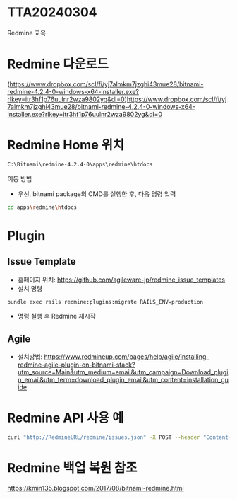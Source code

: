 # TTA20240304
Redmine 교육

# Redmine 다운로드
(https://www.dropbox.com/scl/fi/yj7almkm7jzghi43mue28/bitnami-redmine-4.2.4-0-windows-x64-installer.exe?rlkey=itr3hf1p76uulnr2wza9802yg&dl=0)https://www.dropbox.com/scl/fi/yj7almkm7jzghi43mue28/bitnami-redmine-4.2.4-0-windows-x64-installer.exe?rlkey=itr3hf1p76uulnr2wza9802yg&dl=0

# Redmine Home 위치
```sh
C:\Bitnami\redmine-4.2.4-0\apps\redmine\htdocs
```

이동 방법
- 우선, bitnami package의 CMD를 실행한 후, 다음 명령 입력
```sh
cd apps\redmine\htdocs
```

# Plugin
## Issue Template
- 홈페이지 위치: https://github.com/agileware-jp/redmine_issue_templates
- 설치 명령
```sh
bundle exec rails redmine:plugins:migrate RAILS_ENV=production
```
- 명령 실행 후 Redmine 재시작

## Agile 

- 설치방법: https://www.redmineup.com/pages/help/agile/installing-redmine-agile-plugin-on-bitnami-stack?utm_source=Main&utm_medium=email&utm_campaign=Download_plugin_email&utm_term=download_plugin_email&utm_content=installation_guide

# Redmine API 사용 예
```sh
curl "http://RedmineURL/redmine/issues.json" -X POST --header "Content-Type: application/json" --header "X-Redmine-API-Key: 6c597ababa6fcc69147fba626647c9280c4ecf15" --data-binary "@../redmine_AP.json"
```

# Redmine 백업 복원 참조
https://kmin135.blogspot.com/2017/08/bitnami-redmine.html
